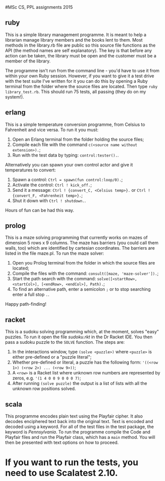 #MSc CS, PPL assignments 2015
## ruby
This is a simple library management programme. It is meant to help a librarian manage library members and the books lent to them. Most methods in the library.rb file are public so this source file functions as the API (the method names are self explanatory). The key is that before any action can be taken, the library must be open and the customer must be a member of the library. 

The programme isn't run from the command line - you'd have to use it from within your own Ruby session. However, if you want to give it a test drive with the test suite I've written for it you can do this by opening a Ruby terminal from the folder where the source files are located. Then type ```ruby library_test.rb```. This should run 75 tests, all passing (they do on my system!). 

## erlang
This is a simple temperature conversion programme, from Celsius to Fahrenheit and vice versa. To run it you must:

1. Open an Erlang terminal from the folder holding the source files;
2. Compile each file with the command ```c(<source name without extension>).```;
3. Run with the test data by typing: ```control:tester().```.

Alternatively you can spawn your own control actor and give it temperatures to convert:

1. Spawn a control: ```Ctrl = spawn(fun control:loop/0).```;
2. Activate the control: ```Ctrl ! kick_off.```;
3. Send it a message: ```Ctrl ! {convert_C, <Celsius temp>}.``` or ```Ctrl ! {convert_F, <Fahrenheit temp>}.```;
4. Shut it down with ```Ctrl ! shutdown.```.

Hours of fun can be had this way. 

## prolog
This is a maze solving programming that currently works on mazes of dimension 5 rows x 9 columns. The maze has barriers (you could call them walls, too) which are identified by cartesian coordinates. The barriers are listed in the file maze.pl. To run the maze solver:

1. Open you Prolog terminal from the folder in which the source files are located;
2. Compile the files with the command: ```consult([maze, 'maze-solver']).```;
3. Start the path search with the command: ```solve([<startRow>, <startCol>], [<endRow>, <endCol>], Path).```;
4. To find an alternative path, enter a semicolon ```;``` or to stop searching enter a full stop ```.```.

Happy path-finding! 

## racket
This is a sudoku solving programming which, at the moment, solves "easy" puzzles. To run it open the file *sudoku.rkt* in the Dr Racket IDE. You then pass a sudoku puzzle to the ```SOLVE``` function. The steps are:

1. In the interactions window, type ```(solve <puzzle>)``` where ```<puzzle>``` is either pre-defined or a "puzzle literal";
2. Whether pre-defined or literal, a puzzle has the following form: ```'((<row 1>) (<row 2>) ... (<row 9>))```;
3. A ```<row>``` is a Racket list where unknown row numbers are represented by zeros, e.g. ```'(1 4 0 0 9 0 0 0 7)```;
4. After running ```(solve puzzle)``` the output is a list of lists with all the unknown row positions solved. 

## scala
This programme encodes plain text using the Playfair cipher. It also decodes enciphered text back into the original text. Text is encoded and decoded using a keyword. For all of the test files in the test package, the keyword is *Pennsylvania*. To run the programme compile the Code and Playfair files and run the Playfair class, which has a ```main``` method. You will then be presented with text options on how to proceed. 

If you want to run the tests, you need to use Scalatest 2.10.
=======
